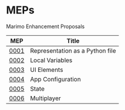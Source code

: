 # MEPs
Marimo Enhancement Proposals

| MEP  | Title |
|------| ------|
| [0001](mep-0001.md) | Representation as a Python file |
| [0002](mep-0002.md) | Local Variables |
| [0003](mep-0003.md) | UI Elements |
| [0004](mep-0004.md) | App Configuration |
| [0005](mep-0005.md) | State |
| [0006](mep-0006.md) | Multiplayer |
